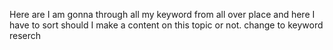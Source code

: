Here are I am gonna through all my keyword from all over place and here I have to sort should I make a content on this topic or not.
change to keyword reserch